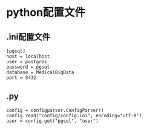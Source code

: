 # python配置文件

## .ini配置文件
```
[pgsql]
host = localhost
user = postgres
password = pgsql
database = MedicalBigData
port = 5432
```

## .py
```
config = configparser.ConfigParser()
config.read("config/config.ini", encoding="utf-8")
user = config.get("pgsql", "user")
```